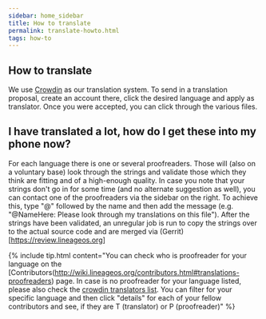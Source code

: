 ```yaml
---
sidebar: home_sidebar
title: How to translate
permalink: translate-howto.html
tags: how-to
---
```



## How to translate

We use [Crowdin](https://translate.lineageos.org) as our translation system. To send in a translation proposal, create an account there, click the desired language and apply as translator. Once you were accepted, you can click through the various files.

## I have translated a lot, how do I get these into my phone now?

For each language there is one or several proofreaders. Those will (also on a voluntary base) look through the strings and validate those which they think are fitting and of a high-enough quality. In case you note that your strings don't go in for some time (and no alternate suggestion as well), you can contact one of the proofreaders via the sidebar on the right. To achieve this, type "@" followed by the name and then add the message (e.g. "@NameHere: Please look through my translations on this file").
After the strings have been validated, an unregular job is run to copy the strings over to the actual source code and are merged via (Gerrit)[https://review.lineageos.org]

{% include tip.html content="You can check who is proofreader for your language on the [Contributors(http://wiki.lineageos.org/contributors.html#translations-proofreaders) page.
In case is no proofreader for your language listed, please also check the [crowdin translators list](http://translate.lineageos.org/project/lineageos/translators). You can filter for your specific language and then click "details" for each of your fellow contributors and see, if they are T (translator) or P (proofreader)" %}
